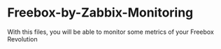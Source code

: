 # Freebox-by-Zabbix-Monitoring
With this files, you will be able to monitor some metrics of your Freebox Revolution
